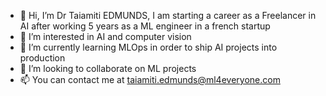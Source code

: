 - 👋 Hi, I’m Dr Taiamiti EDMUNDS, I am starting a career as a Freelancer in AI after working 5 years as a ML engineer in a french startup
- 👀 I’m interested in AI and computer vision
- 🌱 I’m currently learning MLOps in order to ship AI projects into production
- 💞️ I’m looking to collaborate on ML projects
- 📫 You can contact me at taiamiti.edmunds@ml4everyone.com

<!---
taiamiti/taiamiti is a ✨ special ✨ repository because its `README.md` (this file) appears on your GitHub profile.
You can click the Preview link to take a look at your changes.
--->
